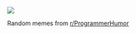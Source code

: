 ![](https://preview.redd.it/7b77hcj78qqd1.png?width=640&crop=smart&auto=webp&s=993f6debecd6745e2327149b73f168248d0787af)

 Random memes from [r/ProgrammerHumor](https://www.reddit.com/r/ProgrammerHumor/)
